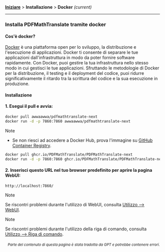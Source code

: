 [**Iniziare**](./getting-started.md) > **Installazione** > **Docker** _(current)_

---

### Installa PDFMathTranslate tramite docker

#### Cos'è docker?

[Docker](https://docs.docker.com/get-started/docker-overview/) è una piattaforma open per lo sviluppo, la distribuzione e l'esecuzione di applicazioni. Docker ti consente di separare le tue applicazioni dall'infrastruttura in modo da poter fornire software rapidamente. Con Docker, puoi gestire la tua infrastruttura nello stesso modo in cui gestisci le tue applicazioni. Sfruttando le metodologie di Docker per la distribuzione, il testing e il deployment del codice, puoi ridurre significativamente il ritardo tra la scrittura del codice e la sua esecuzione in produzione.

#### Installazione

<h4>1. Esegui il pull e avvia:</h4>

```bash
docker pull awwaawwa/pdfmathtranslate-next
docker run -d -p 7860:7860 awwaawwa/pdfmathtranslate-next
```

> [!NOTE]
> 
> - Se non riesci ad accedere a Docker Hub, prova l'immagine su [GitHub Container Registry](https://github.com/PDFMathTranslate/PDFMathTranslate-next/pkgs/container/pdfmathtranslate).
> 
> ```bash
> docker pull ghcr.io/PDFMathTranslate/PDFMathTranslate-next
> docker run -d -p 7860:7860 ghcr.io/PDFMathTranslate/PDFMathTranslate-next
> ```

<h4>2. Inserisci questo URL nel tuo browser predefinito per aprire la pagina WebUI:</h4>

```
http://localhost:7860/
```

> [!NOTE]
> Se riscontri problemi durante l'utilizzo di WebUI, consulta [Utilizzo --> WebUI](./USAGE_webui.md).

> [!NOTE]
> Se riscontri problemi durante l'utilizzo della riga di comando, consulta [Utilizzo --> Riga di comando](./USAGE_commandline.md).
<!-- 
#### For docker deployment on cloud service:

<div>
<a href="https://www.heroku.com/deploy?template=https://github.com/PDFMathTranslate/PDFMathTranslate-next">
  <img src="https://www.herokucdn.com/deploy/button.svg" alt="Deploy" height="26"></a>
<a href="https://render.com/deploy">
  <img src="https://render.com/images/deploy-to-render-button.svg" alt="Deploy to Koyeb" height="26"></a>
<a href="https://zeabur.com/templates/5FQIGX?referralCode=reycn">
  <img src="https://zeabur.com/button.svg" alt="Deploy on Zeabur" height="26"></a>
<a href="https://app.koyeb.com/deploy?type=git&builder=buildpack&repository=github.com/PDFMathTranslate/PDFMathTranslate-next&branch=main&name=pdf-math-translate">
  <img src="https://www.koyeb.com/static/images/deploy/button.svg" alt="Deploy to Koyeb" height="26"></a>
</div>

-->

<div align="right"> 
<h6><small>Parte del contenuto di questa pagina è stata tradotta da GPT e potrebbe contenere errori.</small></h6>